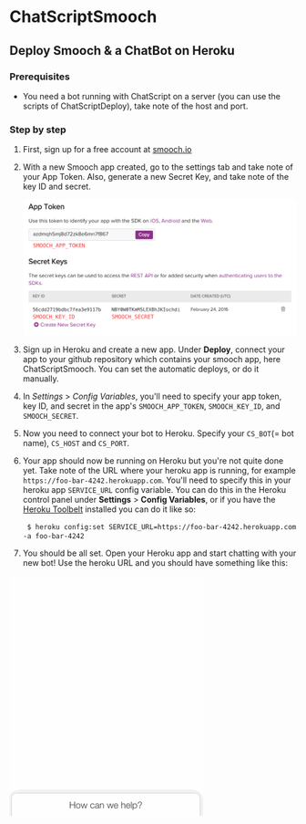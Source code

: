 # ChatScriptSmooch


## Deploy Smooch & a ChatBot on Heroku

### Prerequisites

 * You need a bot running with ChatScript on a server (you can use the scripts of ChatScriptDeploy), take note of the host and port.

### Step by step

1. First, sign up for a free account at [smooch.io](https://app.smooch.io/signup)

1. With a new Smooch app created, go to the settings tab and take note of your App Token. Also, generate a new Secret Key, and take note of the key ID and secret.

    ![settings](/img_readme/settings.png)

1. Sign up in Heroku and create a new app. Under **Deploy**, connect your app to your github repository which contains your smooch app, here ChatScriptSmooch. You can set the automatic deploys, or do it manually.

1. In *Settings* > *Config Variables*, you'll need to specify your app token, key ID, and secret in the app's `SMOOCH_APP_TOKEN`, `SMOOCH_KEY_ID`, and `SMOOCH_SECRET`.

1. Now you need to connect your bot to Heroku. Specify your `CS_BOT`(= bot name), `CS_HOST` and `CS_PORT`.

1. Your app should now be running on Heroku but you're not quite done yet. Take note of the URL where your heroku app is running, for example `https://foo-bar-4242.herokuapp.com`. You'll need to specify this in your heroku app `SERVICE_URL` config variable. You can do this in the Heroku control panel under **Settings** > **Config Variables**, or if you have the [Heroku Toolbelt](https://toolbelt.heroku.com/) installed you can do it like so:

        $ heroku config:set SERVICE_URL=https://foo-bar-4242.herokuapp.com -a foo-bar-4242

1. You should be all set. Open your Heroku app and start chatting with your new bot! Use the heroku URL and you should have something like this:

![heroku](/img_readme/heroku.gif)